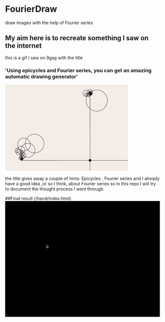 # FourierDraw
draw images with the help of Fourier series

## My aim here is to recreate something I saw on the internet

this is a gif I saw on 9gag with the title 
### 'Using epicycles and Fourier series, you can get an amazing automatic drawing generator'
![Alt Text](https://raw.githubusercontent.com/ansnoussi/FourierDraw/master/image.gif)

the title gives away a couple of hints: Epicycles , Fourier series
and I already have a good idea ,or so I think, about Fourier series
so in this repo I will try to document the thought process I went through.

##Final result (/hand/index.html)
![Alt Text](https://raw.githubusercontent.com/ansnoussi/FourierDraw/master/snoussi.gif)
